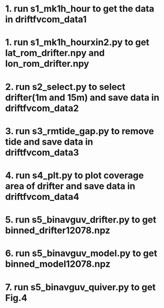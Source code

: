 # 1. run s1_mk1h_hour to get the data in driftfvcom_data1

# 1. run s1_mk1h_hourxin2.py to get lat_rom_drifter.npy and lon_rom_drifter.npy

# 2. run s2_select.py to select drifter(1m and 15m) and save data in driftfvcom_data2

# 3. run s3_rmtide_gap.py to remove tide and save data in driftfvcom_data3

# 4. run s4_plt.py to plot coverage area of drifter and save data in driftfvcom_data4

# 5. run s5_binavguv_drifter.py to get binned_drifter12078.npz

# 6. run s5_binavguv_model.py to get binned_model12078.npz

# 7. run s5_binavguv_quiver.py to get Fig.4


